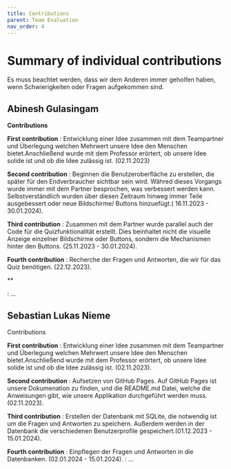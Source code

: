 ```yaml
---
title: Contributions
parent: Team Evaluation
nav_order: 4
---
```




# Summary of individual contributions


Es muss beachtet werden, dass wir dem Anderen immer geholfen haben, wenn Schwierigkeiten oder Fragen aufgekommen sind. 

## Abinesh Gulasingam

**Contributions**  

**First contribution** : Entwicklung einer Idee zusammen mit dem Teampartner und Überlegung welchen Mehrwert unsere Idee den Menschen bietet.Anschließend wurde mit dem Professor erörtert, ob unsere Idee solide ist und ob die Idee zulässig ist. (02.11.2023)

**Second contribution** : Beginnen die Benutzeroberfläche zu erstellen, die später für den Endverbraucher sichtbar sein wird. Währed dieses Vorgangs wurde immer mit dem Partner besprochen, was verbessert werden kann. Selbstverständlich wurden über diesen Zeitraum hinweg immer Teile ausgebessert oder neue Bildschirme/ Buttons hinzuefügt.( 16.11.2023 -  30.01.2024).

**Third contribution** : Zusammen mit dem Partner wurde parallel auch der Code für die Quizfunktionalität erstellt. Dies beinhaltet nicht die visuelle Anzeige einzelner Bildschirme oder Buttons, sondern die Mechanismen hinter den Buttons. (25.11.2023 - 30.01.2024).

**Fourth contribution** : Recherche der Fragen und Antworten, die wir für das Quiz benötigen. (22.12.2023).

**





: ...

## Sebastian Lukas Nieme

Contributions

**First contribution** : Entwicklung einer Idee zusammen mit dem Teampartner und Überlegung welchen Mehrwert unsere Idee den Menschen bietet.Anschließend wurde mit dem Professor erörtert, ob unsere Idee solide ist und ob die Idee zulässig ist. (02.11.2023).

**Second contribution** : Aufsetzen von GitHub Pages. Auf GitHub Pages ist unsere Dokumenation zu finden, und die README.md Datei, welche die Anweisungen gibt, wie unsere Applikation durchgeführt werden muss.(02.11.2023).

**Third contribution** : Erstellen der Datenbank mit SQLite, die notwendig ist um die Fragen und Antworten zu speichern. Außerdem werden in der Datenbank die verschiedenen Benutzerprofile gespeichert.(01.12.2023 - 15.01.2024).

**Fourth contribution** : Einpflegen der Fragen und Antworten in die Datenbanken. (02.01.2024 - 15.01.2024).
: ...
